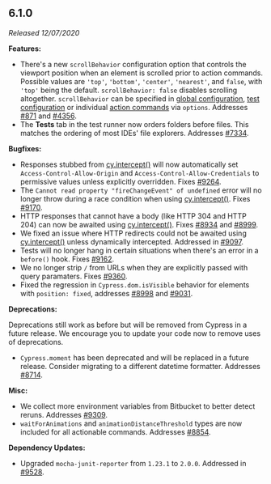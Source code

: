 ## 6.1.0

_Released 12/07/2020_

**Features:**

- There's a new `scrollBehavior` configuration option that controls the viewport
  position when an element is scrolled prior to action commands. Possible values
  are `'top'`, `'bottom'`, `'center'`, `'nearest'`, and `false`, with `'top'`
  being the default. `scrollBehavior: false` disables scrolling altogether.
  `scrollBehavior` can be specified in
  [global configuration](/guides/references/configuration#Actionability),
  [test configuration](/guides/core-concepts/writing-and-organizing-tests#Test-Configuration)
  or individual
  [action commands](/guides/core-concepts/interacting-with-elements) via
  `options`. Addresses [#871](https://github.com/cypress-io/cypress/issues/871)
  and [#4356](https://github.com/cypress-io/cypress/issues/4356).
- The **Tests** tab in the test runner now orders folders before files. This
  matches the ordering of most IDEs' file explorers. Addresses
  [#7334](https://github.com/cypress-io/cypress/issues/7334).

**Bugfixes:**

- Responses stubbed from [cy.intercept()](/api/commands/intercept) will now
  automatically set `Access-Control-Allow-Origin` and
  `Access-Control-Allow-Credentials` to permissive values unless explicitly
  overridden. Fixes [#9264](https://github.com/cypress-io/cypress/issues/9264).
- The `Cannot read property "fireChangeEvent" of undefined` error will no longer
  throw during a race condition when using
  [cy.intercept()](/api/commands/intercept). Fixes
  [#9170](https://github.com/cypress-io/cypress/issues/9170).
- HTTP responses that cannot have a body (like HTTP 304 and HTTP 204) can now be
  awaited using [cy.intercept()](/api/commands/intercept). Fixes
  [#8934](https://github.com/cypress-io/cypress/issues/8934) and
  [#8999](https://github.com/cypress-io/cypress/issues/8999).
- We fixed an issue where HTTP redirects could not be awaited using
  [cy.intercept()](/api/commands/intercept) unless dynamically intercepted.
  Addressed in [#9097](https://github.com/cypress-io/cypress/pull/9097).
- Tests will no longer hang in certain situations when there's an error in a
  `before()` hook. Fixes
  [#9162](https://github.com/cypress-io/cypress/issues/9162).
- We no longer strip `/` from URLs when they are explicitly passed with query
  paramaters. Fixes [#9360](https://github.com/cypress-io/cypress/issues/9360).
- Fixed the regression in `Cypress.dom.isVisible` behavior for elements with
  `position: fixed`, addresses
  [#8998](https://github.com/cypress-io/cypress/issues/8998) and
  [#9031](https://github.com/cypress-io/cypress/issues/9031).

**Deprecations:**

Deprecations still work as before but will be removed from Cypress in a future
release. We encourage you to update your code now to remove uses of
deprecations.

- `Cypress.moment` has been deprecated and will be replaced in a future release.
  Consider migrating to a different datetime formatter. Addresses
  [#8714](https://github.com/cypress-io/cypress/issues/8714).

**Misc:**

- We collect more environment variables from Bitbucket to better detect reruns.
  Addresses [#9309](https://github.com/cypress-io/cypress/issues/9309).
- `waitForAnimations` and `animationDistanceThreshold` types are now included
  for all actionable commands. Addresses
  [#8854](https://github.com/cypress-io/cypress/issues/8854).

**Dependency Updates:**

- Upgraded `mocha-junit-reporter` from `1.23.1` to `2.0.0`. Addressed in
  [#9528](https://github.com/cypress-io/cypress/issues/9528).
